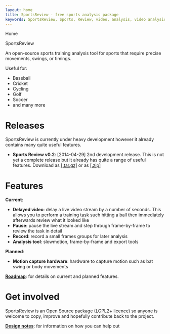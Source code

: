 ```yaml
---
layout: home
title: SportsReview - free sports analysis package
keywords: SportsReview, Sports, Review, video, analysis, video analysis, cricket, baseball, cycling, golf, soccer, football, afl, nfl
---
```


Home

<div itemprop="name" class="title">SportsReview</div>

<script type="application/ld+json">
{
  "@context" : "http://schema.org",
  "@type" : "SoftwareApplication",
  "name" : "SportsReview",
  "author" : {
    "@type" : "Person",
    "name" : "Andrew Robinson"
  },
  "datePublished" : "2014-04-29",
  "downloadUrl" : [ "https://github.com/andrewjrobinson/SportsReview/archive/v0.2.tar.gz", "https://github.com/andrewjrobinson/SportsReview/archive/v0.2.zip" ],
  "softwareVersion" : "v0.2"
}
</script>

An open-source sports training analysis tool for sports that require precise movements, swings, or timings.

Useful for:

* Baseball
* Cricket
* Cycling
* Golf
* Soccer
* and many more

# Releases
SportsReview is currently under heavy development however it already contains many quite useful
features.

* **Sports Review v0.2**: &#91;2014-04-29&#93; 2nd development release.  This is not yet a complete release but it already has quite a 
range of useful features.  Download as [&#91;.tar.gz&#93;](https://github.com/andrewjrobinson/SportsReview/archive/v0.2.tar.gz) 
or as [&#91;.zip&#93;](https://github.com/andrewjrobinson/SportsReview/archive/v0.2.zip)

# Features
**Current**:

* **Delayed video**: delay a live video stream by a number of seconds.  This allows you to 
perform a training task such hitting a ball then immediately afterwards review what it looked like
* **Pause**: pause the live stream and step through frame-by-frame to review the task in detail
* **Record**: record a small frames groups for later analysis
* **Analysis tool**: slowmotion, frame-by-frame and export tools

**Planned**:

* **Motion capture hardware**: hardware to capture motion such as bat swing or body movements

[**Roadmap**](developers/roadmap.html): for details on current and planned features.

# Get involved
SportsReview is an Open Source package (LGPL2+ licence) so anyone is welcome to copy, improve 
and hopefully contribute back to the project.

[**Design notes**](developers/): for information on how you can help out







